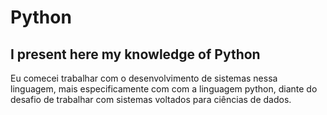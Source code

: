 # Python
## I present here my knowledge of Python
Eu comecei trabalhar com o desenvolvimento de sistemas nessa linguagem, mais especificamente com com a linguagem python, diante do desafio de trabalhar com sistemas voltados para ciências de dados.
